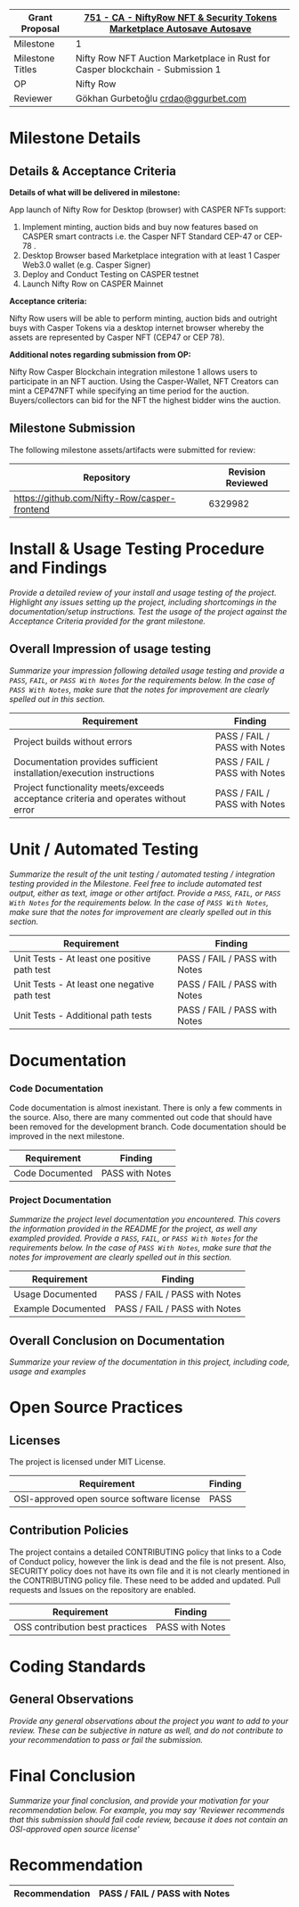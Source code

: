 Grant Proposal | [751 - CA - NiftyRow NFT & Security Tokens Marketplace Autosave Autosave](https://portal.devxdao.com/public-proposals/751)
------------ | -------------
Milestone | 1
Milestone Titles | Nifty Row NFT Auction Marketplace in Rust for Casper blockchain - Submission 1
OP | Nifty Row
Reviewer | Gökhan Gurbetoğlu <crdao@ggurbet.com>

# Milestone Details

## Details & Acceptance Criteria

**Details of what will be delivered in milestone:**

App launch of Nifty Row for Desktop (browser) with CASPER NFTs support:
1. Implement minting, auction bids and buy now features based on CASPER smart contracts i.e. the Casper NFT Standard CEP-47 or CEP-78 .
2. Desktop Browser based Marketplace integration with at least 1 Casper Web3.0 wallet (e.g. Casper Signer)
3. Deploy and Conduct Testing on CASPER testnet
4. Launch Nifty Row on CASPER Mainnet

**Acceptance criteria:**

Nifty Row users will be able to perform minting, auction bids and outright buys with Casper Tokens via a desktop internet browser whereby the assets are represented by Casper NFT (CEP47 or CEP 78).

**Additional notes regarding submission from OP:**

Nifty Row Casper Blockchain integration milestone 1 allows users to participate in an NFT auction. Using the Casper-Wallet, NFT Creators can mint a CEP47NFT while specifying an time period for the auction. Buyers/collectors can bid for the NFT the highest bidder wins the auction.

## Milestone Submission

The following milestone assets/artifacts were submitted for review:

Repository | Revision Reviewed
------------ | -------------
https://github.com/Nifty-Row/casper-frontend | 6329982


# Install & Usage Testing Procedure and Findings

_Provide a detailed review of your install and usage testing of the project. Highlight any issues setting up the project,
including shortcomings in the documentation/setup instructions. Test the usage of the project against the Acceptance Criteria
provided for the grant milestone._

## Overall Impression of usage testing

_Summarize your impression following detailed usage testing and provide a `PASS`, `FAIL`, or `PASS With Notes` for the requirements
below. In the case of `PASS With Notes`, make sure that the notes for improvement are clearly spelled out in this section._

Requirement | Finding
------------ | -------------
Project builds without errors | PASS / FAIL / PASS with Notes
Documentation provides sufficient installation/execution instructions | PASS / FAIL / PASS with Notes
Project functionality meets/exceeds acceptance criteria and operates without error | PASS / FAIL / PASS with Notes

# Unit / Automated Testing

_Summarize the result of the unit testing / automated testing / integration testing provided in the Milestone. Feel free to include
automated test output, either as text, image or other artifact. Provide a `PASS`, `FAIL`, or `PASS With Notes` for the requirements
below. In the case of `PASS With Notes`, make sure that the notes for improvement are clearly spelled out in this section._

Requirement | Finding
------------ | -------------
Unit Tests - At least one positive path test | PASS / FAIL / PASS with Notes
Unit Tests - At least one negative path test | PASS / FAIL / PASS with Notes
Unit Tests - Additional path tests | PASS / FAIL / PASS with Notes

# Documentation

### Code Documentation

Code documentation is almost inexistant. There is only a few comments in the source. Also, there are many commented out code that should have been removed for the development branch. Code documentation should be improved in the next milestone.

Requirement | Finding
------------ | -------------
Code Documented | PASS with Notes

### Project Documentation

_Summarize the project level documentation you encountered. This covers the information provided in the README for the project, 
as well any exampled provided. Provide a `PASS`, `FAIL`, or `PASS With Notes` for the requirements
below. In the case of `PASS With Notes`, make sure that the notes for improvement are clearly spelled out in this section._

Requirement | Finding
------------ | -------------
Usage Documented | PASS / FAIL / PASS with Notes
Example Documented | PASS / FAIL / PASS with Notes

## Overall Conclusion on Documentation

_Summarize your review of the documentation in this project, including code, usage and examples_

# Open Source Practices

## Licenses

The project is licensed under MIT License.

Requirement | Finding
------------ | -------------
OSI-approved open source software license | PASS

## Contribution Policies

The project contains a detailed CONTRIBUTING policy that links to a Code of Conduct policy, however the link is dead and the file is not present. Also, SECURITY policy does not have its own file and it is not clearly mentioned in the CONTRIBUTING policy file. These need to be added and updated. Pull requests and Issues on the repository are enabled.

Requirement | Finding
------------ | -------------
OSS contribution best practices | PASS with Notes

# Coding Standards

## General Observations

_Provide any general observations about the project you want to add to your review. These can be subjective in nature as well, and do not
contribute to your recommendation to pass or fail the submission._

# Final Conclusion

_Summarize your final conclusion, and provide your motivation for your recommendation below. For example, you may say 'Reviewer recommends that this
submission should fail code review, because it does not contain an OSI-approved open source license'_

# Recommendation

Recommendation | PASS / FAIL / PASS with Notes
------------ | -------------
